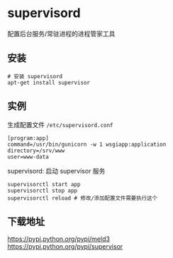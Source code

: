 supervisord
===

配置后台服务/常驻进程的进程管家工具

## 安装

```shell
# 安装 supervisord
apt-get install supervisor
```

## 实例

生成配置文件 `/etc/supervisord.conf`

```shell
[program:app]
command=/usr/bin/gunicorn -w 1 wsgiapp:application
directory=/srv/www
user=www-data
```

supervisord: 启动 supervisor 服务

```shell
supervisorctl start app
supervisorctl stop app
supervisorctl reload # 修改/添加配置文件需要执行这个
```

## 下载地址

https://pypi.python.org/pypi/meld3  
https://pypi.python.org/pypi/supervisor  